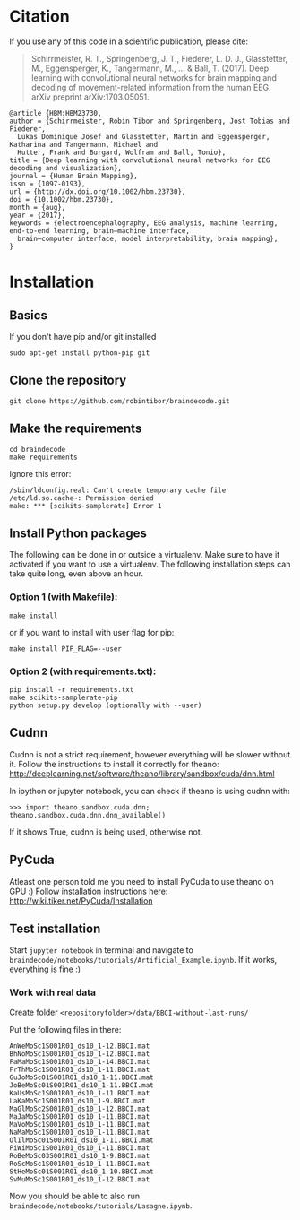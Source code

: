 # Citation
If you use any of this code in a scientific publication, please cite:

>  Schirrmeister, R. T., Springenberg, J. T., Fiederer, L. D. J., Glasstetter, M., Eggensperger, K., Tangermann, M., ... & Ball, T. (2017). Deep learning with convolutional neural networks for brain mapping and decoding of movement-related information from the human EEG. arXiv preprint arXiv:1703.05051.

```
@article {HBM:HBM23730,
author = {Schirrmeister, Robin Tibor and Springenberg, Jost Tobias and Fiederer,
  Lukas Dominique Josef and Glasstetter, Martin and Eggensperger, Katharina and Tangermann, Michael and
  Hutter, Frank and Burgard, Wolfram and Ball, Tonio},
title = {Deep learning with convolutional neural networks for EEG decoding and visualization},
journal = {Human Brain Mapping},
issn = {1097-0193},
url = {http://dx.doi.org/10.1002/hbm.23730},
doi = {10.1002/hbm.23730},
month = {aug},
year = {2017},
keywords = {electroencephalography, EEG analysis, machine learning, end-to-end learning, brain–machine interface,
  brain–computer interface, model interpretability, brain mapping},
}
```

# Installation

## Basics
If you don't have pip and/or git installed
```
sudo apt-get install python-pip git
```

## Clone the repository
```
git clone https://github.com/robintibor/braindecode.git
```

## Make the requirements

```
cd braindecode
make requirements
```

Ignore this error:
```
/sbin/ldconfig.real: Can't create temporary cache file /etc/ld.so.cache~: Permission denied
make: *** [scikits-samplerate] Error 1
```

## Install Python packages

The following can be done in or outside a virtualenv. Make sure to have it activated if you want to use a virtualenv. The following installation steps can take quite long, even above an hour.


### Option 1 (with Makefile):
```
make install
```

or if you want to install with user flag for pip:


```
make install PIP_FLAG=--user
```

### Option 2 (with requirements.txt):

```
pip install -r requirements.txt
make scikits-samplerate-pip
python setup.py develop (optionally with --user)

```

## Cudnn

Cudnn is not a strict requirement, however everything will be slower without it.
Follow the instructions to install it correctly for theano:
http://deeplearning.net/software/theano/library/sandbox/cuda/dnn.html

In ipython or jupyter notebook, you can check if theano is using cudnn with:

```
>>> import theano.sandbox.cuda.dnn; theano.sandbox.cuda.dnn.dnn_available()
```
If it shows True, cudnn is being used, otherwise not.

## PyCuda

Atleast one person told me you need to install PyCuda to use theano on GPU :) Follow installation instructions here:
http://wiki.tiker.net/PyCuda/Installation

## Test installation

Start ```jupyter notebook``` in terminal and navigate to ```braindecode/notebooks/tutorials/Artificial_Example.ipynb```. If it works, everything is fine :)


### Work with real data

Create folder ```<repositoryfolder>/data/BBCI-without-last-runs/```

Put the following files in there:

```
AnWeMoSc1S001R01_ds10_1-12.BBCI.mat
BhNoMoSc1S001R01_ds10_1-12.BBCI.mat
FaMaMoSc1S001R01_ds10_1-14.BBCI.mat
FrThMoSc1S001R01_ds10_1-11.BBCI.mat
GuJoMoSc01S001R01_ds10_1-11.BBCI.mat
JoBeMoSc01S001R01_ds10_1-11.BBCI.mat
KaUsMoSc1S001R01_ds10_1-11.BBCI.mat
LaKaMoSc1S001R01_ds10_1-9.BBCI.mat
MaGlMoSc2S001R01_ds10_1-12.BBCI.mat
MaJaMoSc1S001R01_ds10_1-11.BBCI.mat
MaVoMoSc1S001R01_ds10_1-11.BBCI.mat
NaMaMoSc1S001R01_ds10_1-11.BBCI.mat
OlIlMoSc01S001R01_ds10_1-11.BBCI.mat
PiWiMoSc1S001R01_ds10_1-11.BBCI.mat
RoBeMoSc03S001R01_ds10_1-9.BBCI.mat
RoScMoSc1S001R01_ds10_1-11.BBCI.mat
StHeMoSc01S001R01_ds10_1-10.BBCI.mat
SvMuMoSc1S001R01_ds10_1-12.BBCI.mat
```

Now you should be able to also run ```braindecode/notebooks/tutorials/Lasagne.ipynb```.
